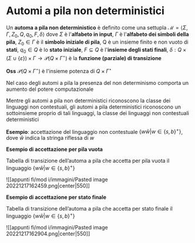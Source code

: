 # Automi a pila non deterministici

Un **automa a pila non deterministico** è definito come una settupla $\mathcal M=\langle\Sigma,\Gamma,Z_0,Q,q_0,F,\delta\rangle$ dove $\Sigma$ è l'**alfabeto in input**, $\Gamma$ è l'**alfabeto dei simboli della pila**, $Z_0\in\Gamma$ è il **simbolo iniziale di pila**, Q è un insieme finito e non vuoto di **stati**, $q_0\in Q$ è lo **stato iniziale**, $F\subseteq Q$ è l'**insieme degli stati finali**, $\delta:Q\times(\Sigma\cup\{\varepsilon\})\times\Gamma\to\mathcal P(Q\times\Gamma^\star)$ è la **funzione (parziale) di transizione**

**Oss**
$\mathcal P(Q\times\Gamma^\star)$ è l'insieme potenza di $Q\times\Gamma^\star$

Nel caso degli automi a pila la presenza del non determinismo comporta un aumento del potere computazionale

Mentre gli automi a pila non deterministici riconoscono la classe dei linguaggi non contestuali, gli automi a pila deterministici riconoscono un sottoinsieme proprio di tali linguaggi, la classe dei linguaggi non contestuali deterministici

**Esempio**: accettazione del linguaggio non contestuale $\{w\hat w|w\in\{s,b\}^+\}$, dove $\hat w$ indica la stringa riflessa di $w$  

**Esempio di accettazione per pila vuota**

Tabella di transizione dell’automa a pila che accetta per pila vuota il linguaggio $\{w\hat w|w\in\{s,b\}^+\}$

![[appunti fi/mod i/immagini/Pasted image 20221217162459.png|center|550]]

**Esempio di accettazione per stato finale**

Tabella di transizione dell’automa a pila che accetta per stato finale il linguaggio $\{w\hat w|w\in\{s,b\}^+\}$

![[appunti fi/mod i/immagini/Pasted image 20221217162904.png|center|550]]






